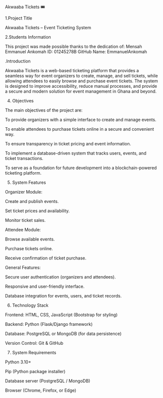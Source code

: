 Akwaaba Tickets 🎟️

1.Project Title

Akwaaba Tickets – Event Ticketing System

2.Students Information

This project was made possible thanks to the dedication of: Mensah Emmanuel Ankomah 
ID: 01245278B
GitHub Name: EmmanuelAnkomah

 .Introduction

Akwaaba Tickets is a web-based ticketing platform that provides a seamless way for event organizers to create, manage, and sell tickets, while allowing attendees to easily browse and purchase event tickets. The system is designed to improve accessibility, reduce manual processes, and provide a secure and modern solution for event management in Ghana and beyond.

4. Objectives

The main objectives of the project are:

To provide organizers with a simple interface to create and manage events.

To enable attendees to purchase tickets online in a secure and convenient way.

To ensure transparency in ticket pricing and event information.

To implement a database-driven system that tracks users, events, and ticket transactions.

To serve as a foundation for future development into a blockchain-powered ticketing platform.

5. System Features

Organizer Module:

Create and publish events.

Set ticket prices and availability.

Monitor ticket sales.

Attendee Module:

Browse available events.

Purchase tickets online.

Receive confirmation of ticket purchase.

General Features:

Secure user authentication (organizers and attendees).

Responsive and user-friendly interface.

Database integration for events, users, and ticket records.

6. Technology Stack

Frontend: HTML, CSS, JavaScript (Bootstrap for styling)

Backend: Python (Flask/Django framework)

Database: PostgreSQL or MongoDB (for data persistence)

Version Control: Git & GitHub

7. System Requirements

Python 3.10+

Pip (Python package installer)

Database server (PostgreSQL / MongoDB)


Browser (Chrome, Firefox, or Edge)

